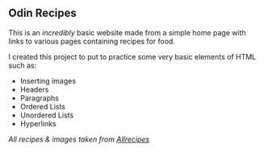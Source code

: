 Odin Recipes
------------

This is an *incredibly* basic website made from a simple home page with links to various pages containing recipes for food.

I created this project to put to practice some very basic elements of HTML such as: 

 - Inserting images
 - Headers
 - Paragraphs
 - Ordered Lists
 - Unordered Lists 
 - Hyperlinks
 

 *All recipes & images taken from [Allrecipes](https://www.allrecipes.com/)*

